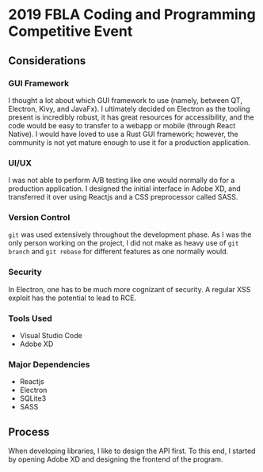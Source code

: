 # 2019 FBLA Coding and Programming Competitive Event

## Considerations

### GUI Framework

I thought a lot about which GUI framework to use (namely, between QT, Electron, Kivy, and JavaFx). I ultimately decided on Electron as the tooling present is incredibly robust, it has great resources for accessibility, and the code would be easy to transfer to a webapp or mobile (through React Native). I would have loved to use a Rust GUI framework; however, the community is not yet mature enough to use it for a production application.

### UI/UX

I was not able to perform A/B testing like one would normally do for a production application. I designed the initial interface in Adobe XD, and transferred it over using Reactjs and a CSS preprocessor called SASS.

### Version Control

`git` was used extensively throughout the development phase. As I was the only person working on the project, I did not make as heavy use of `git branch` and `git rebase` for different features as one normally would.

### Security

In Electron, one has to be much more cognizant of security. A regular XSS exploit has the potential to lead to RCE.

### Tools Used

* Visual Studio Code
* Adobe XD

### Major Dependencies

* Reactjs
* Electron
* SQLite3
* SASS

## Process

When developing libraries, I like to design the API first. To this end, I started by opening Adobe XD and designing the frontend of the program. 
